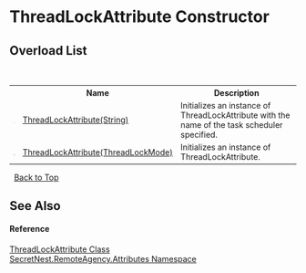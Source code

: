 # ThreadLockAttribute Constructor 
 


## Overload List
&nbsp;<table><tr><th></th><th>Name</th><th>Description</th></tr><tr><td>![Public method](media/pubmethod.gif "Public method")</td><td><a href="M_SecretNest_RemoteAgency_Attributes_ThreadLockAttribute__ctor_1">ThreadLockAttribute(String)</a></td><td>
Initializes an instance of ThreadLockAttribute with the name of the task scheduler specified.</td></tr><tr><td>![Public method](media/pubmethod.gif "Public method")</td><td><a href="M_SecretNest_RemoteAgency_Attributes_ThreadLockAttribute__ctor">ThreadLockAttribute(ThreadLockMode)</a></td><td>
Initializes an instance of ThreadLockAttribute.</td></tr></table>&nbsp;
<a href="#threadlockattribute-constructor">Back to Top</a>

## See Also


#### Reference
<a href="T_SecretNest_RemoteAgency_Attributes_ThreadLockAttribute">ThreadLockAttribute Class</a><br /><a href="N_SecretNest_RemoteAgency_Attributes">SecretNest.RemoteAgency.Attributes Namespace</a><br />